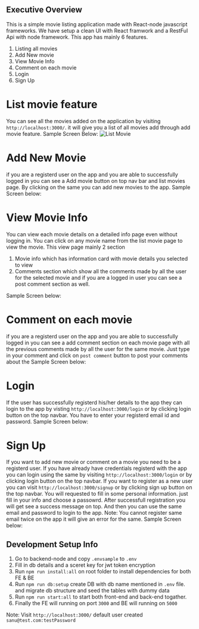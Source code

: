 ## Executive Overview
This is a simple movie listing application made with React-node javascript frameworks. We have setup a clean UI with React framwork and a RestFul Api with node framework. This app has mainly 6 features.

1. Listing all movies
2. Add New movie
3. View Movie Info
4. Comment on each movie
5. Login
6. Sign Up

# List movie feature
You can see all the movies added on the application by visiting `http://localhost:3000/`. it will give you a list of all movies add through add movie feature. 
Sample Screen Below:
![List Movie](https://i.ibb.co/TW5SBZF/screencapture-localhost-3000-film-2022-01-27-23-11-07.png)
# Add New Movie
if you are a registerd user on the app and you are able to successfully logged in you can see a Add movie button on top nav bar and list movies page. By clicking on the same you can add new movies to the app.
Sample Screen below:

# View Movie Info 
You can view each movie details on a detailed info page even without logging in. You can click on any movie name from the list movie page to view the movie. This view page mainly 2 section 
1. Movie info which has information card with movie details you selected to view
2. Comments section which show all the comments made by all the user for the selected movie and if you are a logged in user you can see a post comment section as well.

Sample Screen below:


# Comment on each movie
if you are a registerd user on the app and you are able to successfully logged in you can see a add comment section on each movie page with all the previous comments made by all the user for the same movie. Just type in your comment and click on `post comment` button to post your comments about the 
Sample Screen below:


# Login
If the user has successfully registerd his/her details to the app they can login to the app by visting `http://localhost:3000/login` or by clicking login button on the top navbar. You have to enter your registerd email id and password.
Sample Screen below:


# Sign Up
If you want to add new movie or comment on a movie you need to be a registerd user. If you have already have credentials registerd with the app you can login using the same by visiting `http://localhost:3000/login` or by clicking login button on the top navbar. If you want to register as a new user you can visit `http://localhost:3000/signup` or by clicking sign up button on the top navbar. You will requested to fill in some personal information. just fill in your info and choose a passowrd. After successfull registration you will get see a success message on top. And then you can use the same email and password to login  to the app. 
Note: You cannot register same email twice on the app it will give an error for the same.
Sample Screen below:




## Development Setup Info

1. Go to backend-node and copy `.envsample` to `.env`
2. Fill in db details and a sceret key for jwt token encryption
3. Run `npm run install:all` on root folder to install dependencies for both FE & BE
4. Run `npm run db:setup` create DB with db name mentioned in `.env` file. and migrate db structure and seed the tables with dummy data
5. Run `npm run start:all` to start both front-end and back-end togather.
6. Finally the FE will running on port `3000` and BE will running on `5000`

Note: Visit `http://localhost:3000/` 
default user created `sanu@test.com:testPassword`

